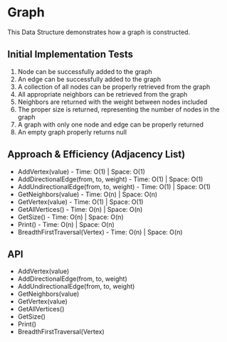 # Graph
This Data Structure demonstrates how a graph is constructed.  

## Initial Implementation Tests
1. Node can be successfully added to the graph
1. An edge can be successfully added to the graph
1. A collection of all nodes can be properly retrieved from the graph
1. All appropriate neighbors can be retrieved from the graph
1. Neighbors are returned with the weight between nodes included
1. The proper size is returned, representing the number of nodes in the graph
1. A graph with only one node and edge can be properly returned
1. An empty graph properly returns null

## Approach & Efficiency (Adjacency List)
- AddVertex(value) - Time: O(1) | Space: O(1)
- AddDirectionalEdge(from, to, weight) - Time: O(1) | Space: O(1)
- AddUndirectionalEdge(from, to, weight) - Time: O(1) | Space: O(1)
- GetNeighbors(value) - Time: O(n) | Space: O(n)
- GetVertex(value) - Time: O(1) | Space: O(1)
- GetAllVertices() - Time: O(n) | Space: O(n)
- GetSize() - Time: O(n) | Space: O(n)
- Print() - Time: O(n) | Space: O(n)
- BreadthFirstTraversal(Vertex) - Time: O(n) | Space: O(n)

## API
- AddVertex(value)
- AddDirectionalEdge(from, to, weight)
- AddUndirectionalEdge(from, to, weight)
- GetNeighbors(value) 
- GetVertex(value) 
- GetAllVertices() 
- GetSize() 
- Print() 
- BreadthFirstTraversal(Vertex)





